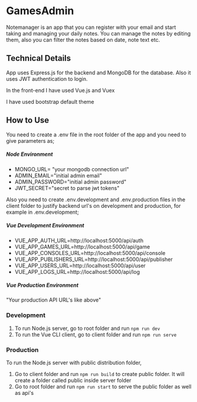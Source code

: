 # GamesAdmin

Notemanager is an app that you can register with your email 
and start taking and managing your daily notes. 
You can manage the notes by editing them, also you can filter
the notes based on date, note text etc. 

## Technical Details
App uses Express.js for the backend and MongoDB for the database.
 Also it uses JWT authentication to login.

In the front-end I have used Vue.js and Vuex

I have used bootstrap default theme

## How to Use
You need to create a .env file in the root folder of the app and you need to 
give parameters as;

##### Node Environment
* MONGO_URL= "your mongodb connection url"
* ADMIN_EMAIL="initial admin email"
* ADMIN_PASSWORD="initial admin password"
* JWT_SECRET="secret to parse jwt tokens"

Also you need to create .env.development and .env.production files in the client folder to justify backend url's on development and production, for example in .env.development;

##### Vue Development Environment
* VUE_APP_AUTH_URL=http://localhost:5000/api/auth 
* VUE_APP_GAMES_URL=http://localhost:5000/api/game 
* VUE_APP_CONSOLES_URL=http://localhost:5000/api/console 
* VUE_APP_PUBLISHERS_URL=http://localhost:5000/api/publisher 
* VUE_APP_USERS_URL=http://localhost:5000/api/user 
* VUE_APP_LOGS_URL=http://localhost:5000/api/log 

##### Vue Production Environment
"Your production API URL's like above"

### Development
1. To run Node.js server, go to root folder and run `npm run dev`
2. To run the Vue CLI client, go to client folder and run `npm run serve`

### Production
To run the Node.js server with public distribution folder, 
1. Go to client folder and run `npm run build` to create public folder. It will create a folder called public inside server folder
2. Go to root folder and run `npm run start` to serve the public folder as well as api's

